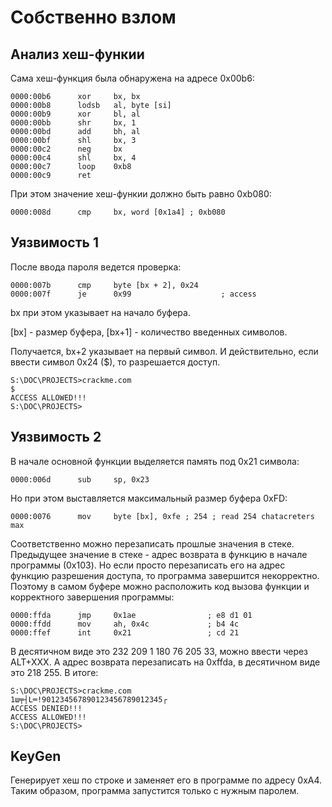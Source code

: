 # Собственно взлом
## Анализ хеш-функии
Сама хеш-функция была обнаружена на адресе 0x00b6:
```
0000:00b6      xor     bx, bx
0000:00b8      lodsb   al, byte [si]
0000:00b9      xor     bl, al
0000:00bb      shr     bx, 1
0000:00bd      add     bh, al
0000:00bf      shl     bx, 3
0000:00c2      neg     bx
0000:00c4      shl     bx, 4
0000:00c7      loop    0xb8
0000:00c9      ret
```
При этом значение хеш-функии должно быть равно 0xb080:
```
0000:008d      cmp     bx, word [0x1a4] ; 0xb080
```

## Уязвимость 1
После ввода пароля ведется проверка:

```
0000:007b      cmp     byte [bx + 2], 0x24
0000:007f      je      0x99                    ; access
```

bx при этом указывает на начало буфера.

[bx] - размер буфера, [bx+1] - количество введенных символов.

Получается, bx+2 указывает на первый символ. И действительно, если ввести символ 0x24 ($), то разрешается доступ.
```
S:\DOC\PROJECTS>crackme.com
$
ACCESS ALLOWED!!!
S:\DOC\PROJECTS>
```

## Уязвимость 2
В начале основной функции выделяется память под 0x21 символа:
```
0000:006d      sub     sp, 0x23
```
Но при этом выставляется максимальный размер буфера 0xFD:
```
0000:0076      mov     byte [bx], 0xfe ; 254 ; read 254 chatacreters max
```
Соответственно можно перезаписать прошлые значения в стеке. Предыдущее значение в стеке - адрес возврата в функцию в начале программы (0x103).
Но если просто перезаписать его на адрес функцию разрешения доступа, то программа завершится некорректно.
Поэтому в самом буфере можно расположить код вызова функции и корректного завершения программы:
```
0000:ffda      jmp     0x1ae                ; e8 d1 01
0000:ffdd      mov     ah, 0x4c             ; b4 4c
0000:ffef      int     0x21                 ; cd 21
```
В десятичном виде это 232 209 1 180 76 205 33, можно ввести через ALT+XXX.
А адрес возврата перезаписать на 0xffda, в десятичном виде это 218 255.
В итоге:
```
S:\DOC\PROJECTS>crackme.com
1ш╤┤L═!901234567890123456789012345┌
ACCESS DENIED!!!
ACCESS ALLOWED!!!
S:\DOC\PROJECTS>
```

## KeyGen
Генерирует хеш по строке и заменяет его в программе по адресу 0xA4. Таким образом, программа запустится только с нужным паролем.
